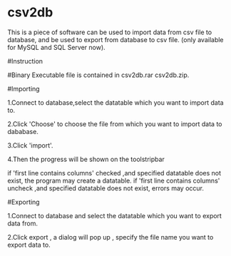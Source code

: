 # csv2db
This is a piece of software can be used to import data from csv file to database, and be used to export from database to csv file.
(only available for MySQL and SQL Server now).

#Instruction

#Binary
  Executable file is contained in csv2db.rar csv2db.zip.

#Importing

  1.Connect to database,select the datatable which you want to import data to.
  
  2.Click 'Choose' to choose the file from which you want to import data to dababase.
  
  3.Click 'import'.
  
  4.Then the progress will be shown on the toolstripbar
  
  if 'first line contains columns' checked ,and specified datatable does not exist, the program may create a datatable.
  if 'first line contains columns' uncheck ,and specified datatable does not exist, errors may occur.

#Exporting
  
  1.Connect to database and select the datatable which you want to export data from.
  
  2.Click export , a dialog will pop up , specify the file name you want to export data to.
